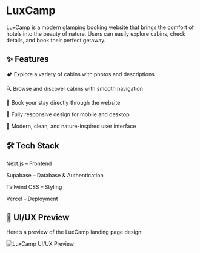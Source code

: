 # LuxCamp

LuxCamp is a modern glamping booking website that brings the comfort of hotels into the beauty of nature. Users can easily explore cabins, check details, and book their perfect getaway.

## ✨ Features

🏕️ Explore a variety of cabins with photos and descriptions

🔍 Browse and discover cabins with smooth navigation

📅 Book your stay directly through the website

📱 Fully responsive design for mobile and desktop

🎨 Modern, clean, and nature-inspired user interface

## 🛠️ Tech Stack

 Next.js – Frontend

 Supabase – Database & Authentication

 Tailwind CSS – Styling

 Vercel – Deployment

## 🎨 UI/UX Preview  

Here’s a preview of the LuxCamp landing page design:  

![LuxCamp UI/UX Preview](./assets/bannerrm.png)
